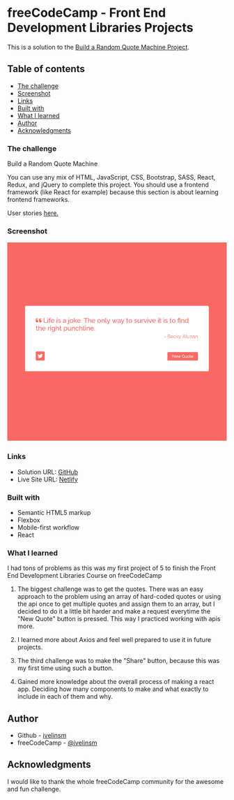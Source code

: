 # freeCodeCamp - Front End Development Libraries Projects

This is a solution to the [Build a Random Quote Machine Project](https://www.freecodecamp.org/learn/front-end-development-libraries/front-end-development-libraries-projects/build-a-random-quote-machine). 

## Table of contents

  - [The challenge](#the-challenge)
  - [Screenshot](#screenshot)
  - [Links](#links)
  - [Built with](#built-with)
  - [What I learned](#what-i-learned)
- [Author](#author)
- [Acknowledgments](#acknowledgments)


### The challenge

Build a Random Quote Machine

You can use any mix of HTML, JavaScript, CSS, Bootstrap, SASS, React, Redux, and jQuery to complete this project. You should use a frontend framework (like React for example) because this section is about learning frontend frameworks.

User stories [here.](https://www.freecodecamp.org/learn/front-end-development-libraries/front-end-development-libraries-projects/build-a-random-quote-machine)

### Screenshot

![](./public/screenshot.jpg)

### Links

- Solution URL: [GitHub](https://github.com/ivelinsm/quotes)
- Live Site URL: [Netlify](https://tender-johnson-2e114b.netlify.app/)


### Built with

- Semantic HTML5 markup
- Flexbox
- Mobile-first workflow
- React

### What I learned

I had tons of problems as this was my first project of 5 to finish the Front End Development Libraries Course on freeCodeCamp

1. The biggest challenge was to get the quotes. There was an easy approach to the problem using an array of hard-coded quotes or using the api once to get multiple quotes and assign them to an array, but I decided to do it a little bit harder and make a request everytime the "New Quote" button is pressed. This way I practiced working with apis more.

2. I learned more about Axios and feel well prepared to use it in future projects.

3. The third challenge was to make the "Share" button, because this was my first time using such a button. 

4. Gained more knowledge about the overall process of making a react app. Deciding how many components to make and what exactly to include in each of them and why. 

## Author

- Github - [ivelinsm](https://github.com/ivelinsm)
- freeCodeCamp - [@ivelinsm](https://www.freecodecamp.org/fcc927d30f9)


## Acknowledgments

I would like to thank the whole freeCodeCamp community for the awesome and fun challenge.